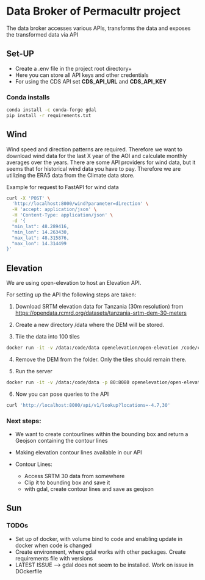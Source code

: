 # Data Broker of Permacultr project

The data broker accesses various APIs, transforms the data and exposes the transformed data via API

## Set-UP

- Create a .env file in the project root directory+
- Here you can store all API keys and other credentials
- For using the CDS API set **CDS_API_URL** and **CDS_API_KEY**

### Conda installs

```bash
conda install -c conda-forge gdal
pip install -r requirements.txt
```

## Wind

Wind speed and direction patterns are required.
Therefore we want to download wind data for the last X year of the AOI and calculate monthly averages over the years.
There are some API providers for wind data, but it seems that for historical wind data you have to pay.
Therefore we are utilizing the ERA5 data from the Climate data store.

Example for request to FastAPI for wind data

```bash
curl -X 'POST' \
  'http://localhost:8000/wind?parameter=direction' \
  -H 'accept: application/json' \
  -H 'Content-Type: application/json' \
  -d '{
  "min_lat": 48.289416,
  "min_lon": 14.263430,
  "max_lat": 48.315876,
  "max_lon": 14.314499
}'
```

## Elevation

We are using open-elevation to host an Elevation API.

For setting up the API the following steps are taken:

1. Download SRTM elevation data for Tanzania (30m resolution) from https://opendata.rcmrd.org/datasets/tanzania-srtm-dem-30-meters

2. Create a new directory /data where the DEM will be stored.

3. Tile the data into 100 tiles

```bash
docker run -it -v /data:/code/data openelevation/open-elevation /code/create-tiles.sh  /code/data/Tanzania_SRTM30meters.tif 10 10
```

4. Remove the DEM from the folder. Only the tiles should remain there.

5. Run the server

```bash
docker run -it -v /data:/code/data -p 80:8080 openelevation/open-elevation
```

6. Now you can pose queries to the API

```bash
curl 'http://localhost:8000/api/v1/lookup?locations=-4.7,30'
```

### Next steps:

- We want to create contourlines within the bounding box and return a Geojson containing the contour lines
- Making elevation contour lines available in our API

- Contour Lines:
  - Access SRTM 30 data from somewhere
  - Clip it to bounding box and save it
  - with gdal, create contour lines and save as geojson

## Sun

### TODOs

- Set up of docker, with volume bind to code and enabling update in docker when code is changed
- Create environment, where gdal works with other packages. Create requirements file with versions
- LATEST ISSUE --> gdal does not seem to be installed. Work on issue in DOckerfile
